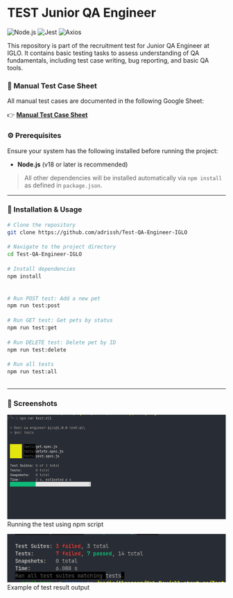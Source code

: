 # TEST Junior QA Engineer

![Node.js](https://img.shields.io/badge/Node.js-18%2B-339933?logo=nodedotjs&logoColor=white)
![Jest](https://img.shields.io/badge/Tested%20with-Jest-C21325?logo=jest&logoColor=white)
![Axios](https://img.shields.io/badge/Uses-Axios-5A29E4?logo=axios&logoColor=white)

This repository is part of the recruitment test for Junior QA Engineer at IGLO. It contains basic testing tasks to assess understanding of QA fundamentals, including test case writing, bug reporting, and basic QA tools.

### 📝 Manual Test Case Sheet

All manual test cases are documented in the following Google Sheet:

👉 [**Manual Test Case Sheet**](https://docs.google.com/spreadsheets/d/11COH9piYq7WIadQh46-Uw8X3dTg9D9GFarkhvti-k8c/edit?usp=sharing)




### ⚙️ Prerequisites

Ensure your system has the following installed before running the project:

- **Node.js** (v18 or later is recommended)

> All other dependencies will be installed automatically via `npm install` as defined in `package.json`.

---

### 🚀 Installation & Usage

```bash
# Clone the repository
git clone https://github.com/adrissh/Test-QA-Engineer-IGLO

# Navigate to the project directory
cd Test-QA-Engineer-IGLO

# Install dependencies
npm install


# Run POST test: Add a new pet
npm run test:post

# Run GET test: Get pets by status
npm run test:get

# Run DELETE test: Delete pet by ID
npm run test:delete

# Run all tests
npm run test:all



```

---

### 📸 Screenshots

![Running test](./img/running%20test.png)  
Running the test using npm script

![Test result](./img/result%20test.png)  
Example of test result output
